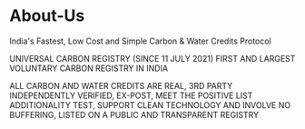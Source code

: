 # About-Us
India's Fastest, Low Cost and Simple Carbon &amp; Water Credits Protocol

UNIVERSAL CARBON REGISTRY (SINCE 11 JULY 2021) FIRST AND LARGEST VOLUNTARY CARBON REGISTRY IN INDIA

ALL CARBON AND WATER CREDITS ARE REAL, 3RD PARTY INDEPENDENTLY VERIFIED, EX-POST, MEET THE POSITIVE LIST ADDITIONALITY TEST, SUPPORT CLEAN TECHNOLOGY AND INVOLVE NO BUFFERING, LISTED ON A PUBLIC AND TRANSPARENT REGISTRY
